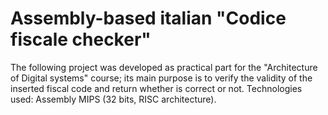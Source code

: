 # Assembly-based italian "Codice fiscale checker"

The following project was developed as practical part for the "Architecture of Digital systems" course; its main purpose is to verify the validity of the inserted fiscal code and return whether is correct or not.
Technologies used: Assembly MIPS (32 bits, RISC architecture).
